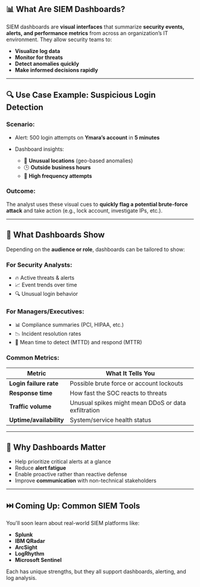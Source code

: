 ## 📊 **What Are SIEM Dashboards?**

SIEM dashboards are **visual interfaces** that summarize **security events, alerts, and performance metrics** from across an organization’s IT environment. They allow security teams to:

* **Visualize log data**
* **Monitor for threats**
* **Detect anomalies quickly**
* **Make informed decisions rapidly**

---

## 🔍 **Use Case Example: Suspicious Login Detection**

### Scenario:

* Alert: 500 login attempts on **Ymara’s account** in **5 minutes**
* Dashboard insights:

  * 📍 **Unusual locations** (geo-based anomalies)
  * 🕒 **Outside business hours**
  * 🔁 **High frequency attempts**

### Outcome:

The analyst uses these visual cues to **quickly flag a potential brute-force attack** and take action (e.g., lock account, investigate IPs, etc.).

---

## 🧮 **What Dashboards Show**

Depending on the **audience or role**, dashboards can be tailored to show:

### For Security Analysts:

* 🔥 Active threats & alerts
* 📈 Event trends over time
* 🔍 Unusual login behavior

### For Managers/Executives:

* 📊 Compliance summaries (PCI, HIPAA, etc.)
* 📉 Incident resolution rates
* 🧭 Mean time to detect (MTTD) and respond (MTTR)

### Common Metrics:

| Metric                  | What It Tells You                                   |
| ----------------------- | --------------------------------------------------- |
| **Login failure rate**  | Possible brute force or account lockouts            |
| **Response time**       | How fast the SOC reacts to threats                  |
| **Traffic volume**      | Unusual spikes might mean DDoS or data exfiltration |
| **Uptime/availability** | System/service health status                        |

---

## 🧠 Why Dashboards Matter

* Help prioritize critical alerts at a glance
* Reduce **alert fatigue**
* Enable proactive rather than reactive defense
* Improve **communication** with non-technical stakeholders

---

## ⏭️ Coming Up: Common SIEM Tools

You'll soon learn about real-world SIEM platforms like:

* **Splunk**
* **IBM QRadar**
* **ArcSight**
* **LogRhythm**
* **Microsoft Sentinel**

Each has unique strengths, but they all support dashboards, alerting, and log analysis.
